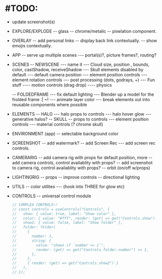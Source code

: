 # #TODO:

- update screenshot(s)

- EXPLORE/EXPLODE
  -- glass
  -- chrome/metalic
  -- pixelation component.

- OVERLAY
  -- add personal links
  -- display back link contextually.
  -- show emojis contextually.

- APP
  -- serve up multiple scenes
  --- portal(s)?, picture frames?, routing?

- SCENES
  -- NEWSCENE
  --- name it
  --- Cloud size, position , bounds, color, castShadow, receiveShadow
  --- Skull elements disabled by default
  --- default camera position
  --- element position controls
  --- element rotation controls
  --- post processing (dots, godrays, +)
  --- Fun stuff
  ---- motion controls (drag drop)
  ---- physics

  -- FOLDEDFRAME
  --- fix default lighting
  --- Blender up a model for the frolded frame :| ~!
  --- animate layer color
  --- break elements out into reusable components where possible

- ELEMENTS
  -- HALO
  --- halo props to controls
  --- halo hover glow
  --- generative halos?
  -- SKULL
  -- props to controls
  --- element position controls
  --- material controls (? chrome skull)

- ENVIRONMENT (app)
  -- selectable background color

- SCREENSHOT
  -- add watermark?
  -- add Screen Rec
  --- add screen rec controls.

- CAMERARIG
  -- add camera rig with props for default position, more
  -- add camera controls, control availablity with props?
  -- add screenshot to camera rig, control availablity with props?
  -- orbit (on/off w/props)

- LIGHTINGRIG
  -- props
  -- improve controls
  -- directional lighting

- UTILS
  -- color utilites
  --- (hook into THREE for glow etc)

- CONTROLS
  -- universal control module
  ```javascript
  // COMPLEX CONTROLS~!
  // const controls = useControls("Controls", {
  //   show: { value: true, label: "Show color" },
  //   color: { value: "#fff", render: (get) => get("Controls.show") },
  //   show2: { value: false, label: "Show folder" },
  //   folder: folder(
  //     {
  //       number: 1,
  //       string: {
  //         value: "shown if `number >= 1`",
  //         render: (get) => get("Controls.folder.number") >= 1,
  //       },
  //     },
  //     { render: (get) => get("Controls.show2") }
  //   ),
  // });
  ```
